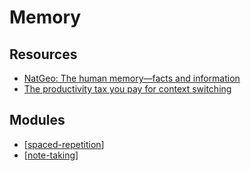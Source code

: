 Memory
===

Resources
---

- [NatGeo: The human memory—facts and information][1]
- [The productivity tax you pay for context switching][2]

<!-- Links -->
[1]: https://www.nationalgeographic.com/science/article/human-memory
[2]: https://async.twist.com/context-switching/

<!-- Links end -->


Modules
---

- [[spaced-repetition]]
- [[note-taking]]

[//begin]: # "Autogenerated link references for markdown compatibility"
[spaced-repetition]: spaced-repetition/spaced-repetition.md "Spaced Repetition"
[note-taking]: note-taking/note-taking.md "Note Taking"
[//end]: # "Autogenerated link references"